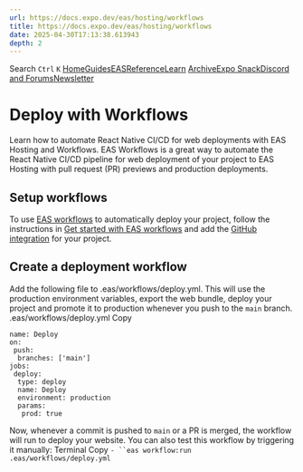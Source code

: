 ```yaml
---
url: https://docs.expo.dev/eas/hosting/workflows
title: https://docs.expo.dev/eas/hosting/workflows
date: 2025-04-30T17:13:38.613943
depth: 2
---
```


Search
`Ctrl` `K`
[Home](https://docs.expo.dev/)[Guides](https://docs.expo.dev/guides/overview)[EAS](https://docs.expo.dev/eas)[Reference](https://docs.expo.dev/versions/latest)[Learn](https://docs.expo.dev/tutorial/overview)
[Archive](https://docs.expo.dev/archive)[Expo Snack](https://snack.expo.dev)[Discord and Forums](https://chat.expo.dev)[Newsletter](https://expo.dev/mailing-list/signup)
# Deploy with Workflows
Learn how to automate React Native CI/CD for web deployments with EAS Hosting and Workflows.
EAS Workflows is a great way to automate the React Native CI/CD pipeline for web deployment of your project to EAS Hosting with pull request (PR) previews and production deployments.
## Setup workflows
To use [EAS workflows](https://docs.expo.dev/eas/workflows/get-started) to automatically deploy your project, follow the instructions in [Get started with EAS workflows](https://docs.expo.dev/eas/workflows/get-started) and add the [GitHub integration](https://docs.expo.dev/eas/workflows/get-started#configure-your-project) for your project.
## Create a deployment workflow
Add the following file to .eas/workflows/deploy.yml. This will use the production environment variables, export the web bundle, deploy your project and promote it to production whenever you push to the `main` branch.
.eas/workflows/deploy.yml
Copy
```
name: Deploy
on:
 push:
  branches: ['main']
jobs:
 deploy:
  type: deploy
  name: Deploy
  environment: production
  params:
   prod: true

```

Now, whenever a commit is pushed to `main` or a PR is merged, the workflow will run to deploy your website.
You can also test this workflow by triggering it manually:
Terminal
Copy
`- ``eas workflow:run .eas/workflows/deploy.yml`

